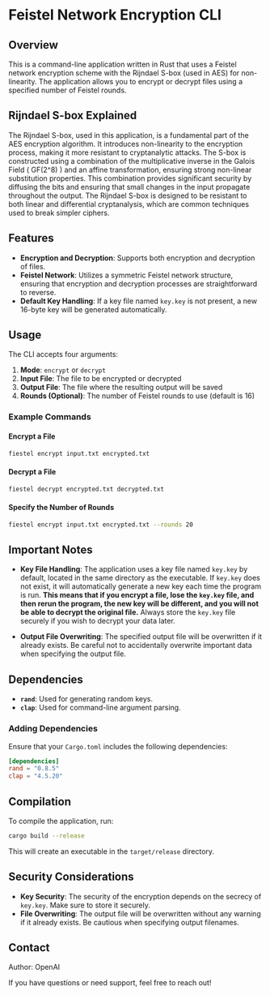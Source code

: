 # Feistel Network Encryption CLI

## Overview
This is a command-line application written in Rust that uses a Feistel network encryption scheme with the Rijndael S-box (used in AES) for non-linearity. The application allows you to encrypt or decrypt files using a specified number of Feistel rounds.

## Rijndael S-box Explained
The Rijndael S-box, used in this application, is a fundamental part of the AES encryption algorithm. It introduces non-linearity to the encryption process, making it more resistant to cryptanalytic attacks. The S-box is constructed using a combination of the multiplicative inverse in the Galois Field \( GF(2^8) \) and an affine transformation, ensuring strong non-linear substitution properties. This combination provides significant security by diffusing the bits and ensuring that small changes in the input propagate throughout the output. The Rijndael S-box is designed to be resistant to both linear and differential cryptanalysis, which are common techniques used to break simpler ciphers.

## Features
- **Encryption and Decryption**: Supports both encryption and decryption of files.
- **Feistel Network**: Utilizes a symmetric Feistel network structure, ensuring that encryption and decryption processes are straightforward to reverse.
- **Default Key Handling**: If a key file named `key.key` is not present, a new 16-byte key will be generated automatically.

## Usage
The CLI accepts four arguments:
1. **Mode**: `encrypt` or `decrypt`
2. **Input File**: The file to be encrypted or decrypted
3. **Output File**: The file where the resulting output will be saved
4. **Rounds (Optional)**: The number of Feistel rounds to use (default is 16)

### Example Commands
#### Encrypt a File
```sh
fiestel encrypt input.txt encrypted.txt
```
#### Decrypt a File
```sh
fiestel decrypt encrypted.txt decrypted.txt
```
#### Specify the Number of Rounds
```sh
fiestel encrypt input.txt encrypted.txt --rounds 20
```

## Important Notes
- **Key File Handling**: The application uses a key file named `key.key` by default, located in the same directory as the executable. If `key.key` does not exist, it will automatically generate a new key each time the program is run. **This means that if you encrypt a file, lose the `key.key` file, and then rerun the program, the new key will be different, and you will not be able to decrypt the original file.** Always store the `key.key` file securely if you wish to decrypt your data later.

- **Output File Overwriting**: The specified output file will be overwritten if it already exists. Be careful not to accidentally overwrite important data when specifying the output file.

## Dependencies
- **`rand`**: Used for generating random keys.
- **`clap`**: Used for command-line argument parsing.

### Adding Dependencies
Ensure that your `Cargo.toml` includes the following dependencies:
```toml
[dependencies]
rand = "0.8.5"
clap = "4.5.20"
```

## Compilation
To compile the application, run:
```sh
cargo build --release
```

This will create an executable in the `target/release` directory.

## Security Considerations
- **Key Security**: The security of the encryption depends on the secrecy of `key.key`. Make sure to store it securely.
- **File Overwriting**: The output file will be overwritten without any warning if it already exists. Be cautious when specifying output filenames.

## Contact
Author: OpenAI

If you have questions or need support, feel free to reach out!


